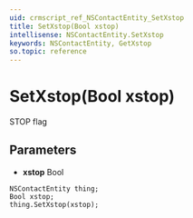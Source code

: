 ```yaml
---
uid: crmscript_ref_NSContactEntity_SetXstop
title: SetXstop(Bool xstop)
intellisense: NSContactEntity.SetXstop
keywords: NSContactEntity, GetXstop
so.topic: reference
---
```


# SetXstop(Bool xstop)

STOP flag

## Parameters

* **xstop** Bool

```crmscript
NSContactEntity thing;
Bool xstop;
thing.SetXstop(xstop);
```

